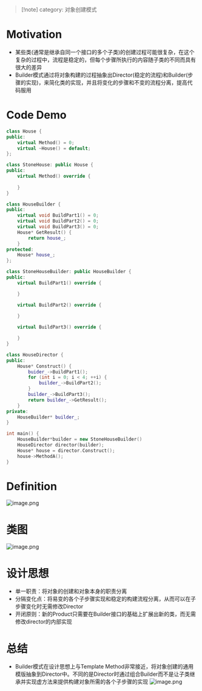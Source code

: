 >[!note] category: 对象创建模式


# Motivation
* 某些类(通常是继承自同一个接口的多个子类)的创建过程可能很复杂，在这个复杂的过程中，流程是稳定的，但每个步骤所执行的内容随子类的不同而具有很大的差异
* Builder模式通过将对象构建的过程抽象出Director(稳定的流程)和Builder(步骤的实现)，来简化类的实现，并且将变化的步骤和不变的流程分离，提高代码服用

# Code Demo
```c++
class House {
public:
	virtual Method() = 0;
	virtual ~House() = default;
};

class StoneHouse: public House {
public:
	virtual Method() override {
		
	}
}

class HouseBuilder {
public:
	virtual void BuildPart1() = 0;
	virtual void BuildPart2() = 0;
	virtual void BuildPart3() = 0;
	House* GetResult() {
		return house_;
	}
protected:
	House* house_;
};

class StoneHouseBuilder: public HouseBuilder {
public:
	virtual BuildPart1() override {

	}	

	virtual BuildPart2() override {
	
	}

	virtual BuildPart3() override {

	}
}

class HouseDirector {
public:
	House* Construct() {
		buider_->BuildPart1();
		for (int i = 0; i < 4; ++i)	{
			builder_->BuildPart2();
		}
		builder_->BuildPart3();
		return builder_->GetResult();
	}
private:
	HouseBuilder* builder_;
}

int main() {
	HouseBuilder*builder = new StoneHouseBuilder()
	HouseDirector director(builder);
	House* house = director.Construct();
	house->MethodA();
}
```


# Definition
![image.png](https://raw.githubusercontent.com/lj970926/image-hosting/master/images/20250112004734.png)

# 类图
![image.png](https://raw.githubusercontent.com/lj970926/image-hosting/master/images/20250112005000.png)
# 设计思想
* 单一职责：将对象的创建和对象本身的职责分离
* 分隔变化点：将易变的各个子步骤实现和稳定的构建流程分离，从而可以在子步骤变化时无需修改Director
* 开闭原则：新的Product只需要在Builder接口的基础上扩展出新的类，而无需修改director的内部实现
# 总结
* Builder模式在设计思想上与Template Method非常接近，将对象创建的通用模版抽象到Director中。不同的是Director时通过组合Builder而不是让子类继承并实现虚方法来提供构建对象所需的各个子步骤的实现
![image.png](https://raw.githubusercontent.com/lj970926/image-hosting/master/images/20250112114620.png)
